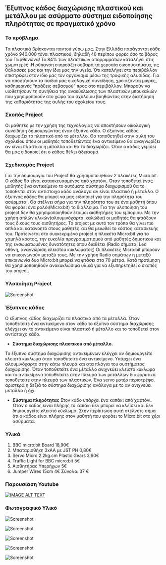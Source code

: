 ## Έξυπνος κάδος διαχώρισης πλαστικού και μετάλλου με ασύρματο σύστημα ειδοποίησης πληρότητας σε πραγματικό χρόνο
### Το πρόβλημα
Τα πλαστικά βρίσκονται παντού γύρω μας. Στην Ελλάδα παράγονται κάθε χρόνο 940.000 τόνοι πλαστικού, δηλαδή 40 περίπου φορές όσο το βάρος του Παρθενώνα! Το 84% των πλαστικών απορριμμάτων καταλήγει στις χωματερές. Η ρύπανση επηρεάζει σοβαρά τα χερσαία οικοσυστήματα, τις θάλασσές μας και την ίδια μας την υγεία. Ότι καταλήγει στο περιβάλλον επιστρέφει στον ίδιο μας τον οργανισμό μέσω της τροφικής αλυσίδας. Για να αποκτήσουν τα παιδιά μας οικολογική συνείδηση, χρειάζονται μικρές, καθημερινές “πράξεις σεβασμού” προς στο περιβάλλον. Μπορούν να υιοθετήσουν τη συνήθεια της ανακύκλωσης των πλαστικών μπουκαλιών που χρησιμοποιούν στο χώρο του σχολείου βοηθώντας στην  διατήρηση της καθαριότητας  της αυλής του σχολείου τους.
### Σκοπός Project
Οι μαθητές με την χρήση της τεχνολογίας να αποκτήσουν οικολογική συνείδηση δημιουργώντας έναν έξυπνο κάδο. Ο έξυπνος κάδος διαχωρίζει το πλαστικό από το μέταλλο. Θα τοποθετηθεί στην αυλή του σχολείου όπου οι μαθητές τοποθετώντας ένα αντικείμενο θα αναγνωρίζει αν είναι πλαστικό ή μέταλλο και θα το διαχωρίζει. Όταν ο κάδος γεμίσει θα μας ειδοποιεί ότι ο κάδος θέλει άδειασμα.
### Σχεδιασμός  Project
Για την δημιουργία του Project θα χρησιμοποιηθούν 2 πλακέτες Micro:bit. Ο κάδος θα είναι κατασκευασμένος  από χαρτόνι. Όταν τοποθετεί ένας μαθητής  ένα αντικείμενο  το αυτόματο σύστημα διαχωρισμού θα το τοποθετεί στον αντίστοιχο κάδο ανάλογα αν είναι πλαστικό ή μέταλλο. Ο έξυπνος κάδος θα μπορεί να μας ειδοποιεί για την πληρότητα του ασύρματα . Θα στέλνει σήμα για την πληρότητα του σε ένα μαθητή  όπου θα φοράει ένα ρολόι(Micro:bit) το διάλλειμα.  Για την υλοποίηση του project δεν θα χρησιμοποιηθούν έτοιμοι αισθητήρες του εμπορίου. Με την χρήση απλών υλικών(αλουμινόχαρτο ,καλώδια) οι μαθητές θα φτιάξουν τους δικούς τους αισθητήρες.  Το project με αυτό τον τρόπο θα γίνει πιο απλό και κατανοητό στους μαθητές και θα μειωθεί το κόστος κατασκευής του. 
Προτείνεται στο συγκεκριμένο project η πλακέτα Micro:bit για το χαμηλό κόστος, την ευκολία προγραμματισμού από μαθητές δημοτικού και της ενσωματωμένες δυνατότητες όπου διαθέτει (Radio σήματα, Led οθόνη, αναγνώριση κλειστού κυκλώματος) Οι πλακέτες Micro:bit μπορούν να επικοινωνούν μεταξύ τους. Με την χρήση Radio σημάτων η μεταξύ επικοινωνία δυο Micro:bit μπορεί να φτάσει στα 70 μέτρα.
Κατά προτίμηση θα χρησιμοποιηθούν ανακυκλώσιμα υλικά για να εξυπηρετηθεί ο σκοπός του project.
### Υλοποίηση Project
 ![Screenshot](images/station.jpg)
 
### Έξυπνος κάδος
Ο έξυπνος κάδος διαχωρίζει τα πλαστικά από τα μέταλλα. Όταν τοποθετείτε ένα αντικείμενο στον κάδο το έξυπνο σύστημα διαχώρισης ελέγχει αν το αντικείμενο είναι πλαστικό ή μέταλλο και το τοποθετεί στον αντίστοιχο κάδο.

* **Σύστημα διαχώρισης πλαστικού από μέταλλο.**

Το έξυπνο σύστημα διαχώρισης αντικειμένων ελέγχει αν δημιουργείτε κλειστό κύκλωμα όταν τοποθετείτε ένα αντικείμενο. Υπάρχει ένα αλουμινόχαρτο στην κάτω πλευρά και στα πλάγια του συστήματος διαχώρισης. Όταν τοποθετείτε ένα μέταλλο ανιχνεύει κλειστό κύκλωμα και το αντικείμενο τοποθετείτε στην πλευρά των μετάλλων διαφορετικά τοποθετείτε στην πλευρά των πλαστικών. Ένα servo μοτέρ περιστρέφει  αριστερά η δεξιά το σύστημα διαχώρισης ανάλογα με το αν ανιχνεύει μέταλλο ή όχι.

* **Σύστημα πληρότητας** 
Στον κάδο υπάρχει ένα καπάκι από χαρτόνι. Όταν ο κάδος είναι πλήρης το καπάκι δεν μπορεί να κλείσει και δεν δημιουργείτε κλειστό κύκλωμα. Στην περίπτωση αυτή στέλνετε σήμα ότι ο κάδος είναι πλήρης στον μαθητή που φοράει το Micro:bit στο χέρι ασύρματα.

### Υλικά
1.	BBC micro:bit Board 18,90€
2.	Μπαταριοθήκη 3xΑΑ με JST PH  0,80€
4.	Servo Micro 2.2kg.cm Plastic Gears 3,60€
5.	Traffic Light for BBC micro:bit 5€
6.	Αισθητήρας Υπερήχων 5€
7.	Jumper Wires 15cm 4€
Σύνολο: 37 €

### Παρουσίαση Youtube
[![IMAGE ALT TEXT](https://img.youtube.com/vi/FV2nJcAjP18/1.jpg)](https://youtu.be/FV2nJcAjP18 "My video")

### Φωτογραφικό Υλικό
![Screenshot](images/1.jpg)

![Screenshot](IMAGES/2.jpg)

![Screenshot](IMAGES/3.jpg)

![Screenshot](IMAGES/4.jpg)

![Screenshot](IMAGES/sillogos.jpg)


